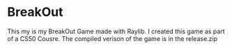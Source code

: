 # BreakOut


This my is my BreakOut Game made with Raylib. I created this game as part of a CS50 Cousre. The compiled verison of the game is in the release.zip

